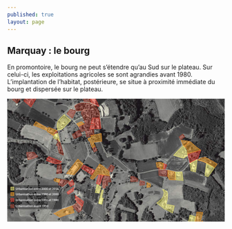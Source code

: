 ```yaml
---
published: true
layout: page
---
```


## Marquay : le bourg

En promontoire, le bourg ne peut s’étendre qu’au Sud sur le plateau. Sur celui-ci, les exploitations agricoles se sont agrandies avant 1980. L’implantation de l’habitat, postérieure, se situe à proximité immédiate du bourg et dispersée sur le plateau.

![](/data/images/4/histoire/4_HISTOIRE_POPU3.jpg)
